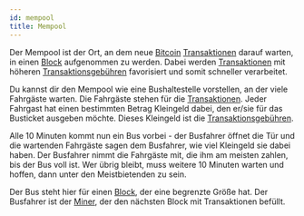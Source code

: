 ```yaml
---
id: mempool
title: Mempool
---
```


Der Mempool ist der Ort, an dem neue [Bitcoin](../b/bitcoin) [Transaktionen](../t/transaktion) darauf warten, in einen [Block](../b/block) aufgenommen zu werden. Dabei werden [Transaktionen](../t/transaktion) mit höheren [Transaktionsgebühren](../t/transaktionsgebuehr) favorisiert und somit schneller verarbeitet.

Du kannst dir den Mempool wie eine Bushaltestelle vorstellen, an der viele Fahrgäste warten. Die Fahrgäste stehen für die [Transaktionen](../t/transaktion). Jeder Fahrgast hat einen bestimmten Betrag Kleingeld dabei, den er/sie für das Busticket ausgeben möchte. Dieses Kleingeld ist die [Transaktionsgebühren](../t/transaktionsgebuehr).

Alle 10 Minuten kommt nun ein Bus vorbei - der Busfahrer öffnet die Tür und die wartenden Fahrgäste sagen dem Busfahrer, wie viel Kleingeld sie dabei haben. Der Busfahrer nimmt die Fahrgäste mit, die ihm am meisten zahlen, bis der Bus voll ist. Wer übrig bleibt, muss weitere 10 Minuten warten und hoffen, dann unter den Meistbietenden zu sein.

Der Bus steht hier für einen [Block](../b/block), der eine begrenzte Größe hat. Der Busfahrer ist der [Miner](../m/mining), der den nächsten Block mit Transaktionen befüllt.
